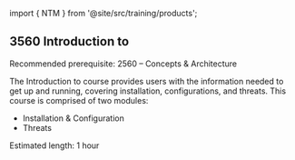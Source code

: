 import { NTM } from '@site/src/training/products';

## 3560 Introduction to <NTM />

Recommended prerequisite: 2560 <NTM /> – Concepts & Architecture

The Introduction to <NTM /> course provides users with the information needed to get up and running, covering installation, configurations, and threats. This course is comprised of two modules:

* Installation & Configuration
* Threats

Estimated length: 1 hour
